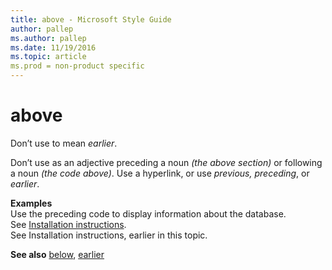 ```yaml
---
title: above - Microsoft Style Guide
author: pallep
ms.author: pallep
ms.date: 11/19/2016
ms.topic: article
ms.prod = non-product specific
---
```


# above

Don’t use to mean *earlier*. 

Don’t use as an adjective preceding a noun *(the above section)* or following a noun *(the code above)*. Use a hyperlink, or use *previous, preceding*, or *earlier*. 

**Examples**  
Use the preceding code to display information about the database.  
See [Installation instructions](http://example.com/).  
See Installation instructions, earlier in this topic.  

**See also** [below](/style-guide/a-z-word-list-term-collections/b/below), [earlier](/style-guide/a-z-word-list-term-collections/e/earlier)
